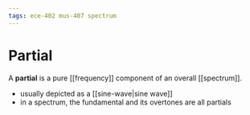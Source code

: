 ```yaml
---
tags: ece-402 mus-407 spectrum
---
```


# Partial

A **partial** is a pure [[frequency]] component of an overall [[spectrum]].

- usually depicted as a [[sine-wave|sine wave]]
- in a spectrum, the fundamental and its overtones are all partials
